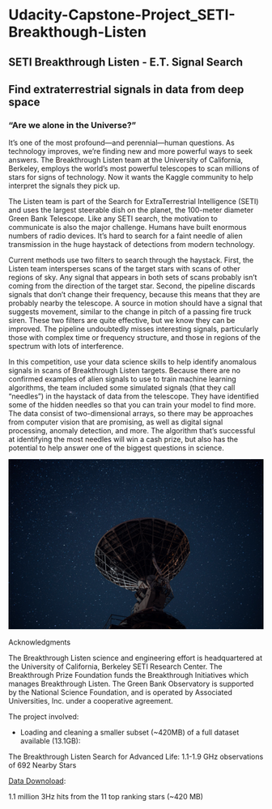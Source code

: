 # Udacity-Capstone-Project_SETI-Breakthough-Listen

## SETI Breakthrough Listen - E.T. Signal Search
## Find extraterrestrial signals in data from deep space

### “Are we alone in the Universe?”


It’s one of the most profound—and perennial—human questions. As technology improves, we’re finding new and more powerful ways to seek answers. The Breakthrough Listen team at the University of California, Berkeley, employs the world’s most powerful telescopes to scan millions of stars for signs of technology. Now it wants the Kaggle community to help interpret the signals they pick up.

The Listen team is part of the Search for ExtraTerrestrial Intelligence (SETI) and uses the largest steerable dish on the planet, the 100-meter diameter Green Bank Telescope. Like any SETI search, the motivation to communicate is also the major challenge. Humans have built enormous numbers of radio devices. It’s hard to search for a faint needle of alien transmission in the huge haystack of detections from modern technology.

Current methods use two filters to search through the haystack. First, the Listen team intersperses scans of the target stars with scans of other regions of sky. Any signal that appears in both sets of scans probably isn’t coming from the direction of the target star. Second, the pipeline discards signals that don’t change their frequency, because this means that they are probably nearby the telescope. A source in motion should have a signal that suggests movement, similar to the change in pitch of a passing fire truck siren. These two filters are quite effective, but we know they can be improved. The pipeline undoubtedly misses interesting signals, particularly those with complex time or frequency structure, and those in regions of the spectrum with lots of interference.

In this competition, use your data science skills to help identify anomalous signals in scans of Breakthrough Listen targets. Because there are no confirmed examples of alien signals to use to train machine learning algorithms, the team included some simulated signals (that they call “needles”) in the haystack of data from the telescope. They have identified some of the hidden needles so that you can train your model to find more. The data consist of two-dimensional arrays, so there may be approaches from computer vision that are promising, as well as digital signal processing, anomaly detection, and more. The algorithm that’s successful at identifying the most needles will win a cash prize, but also has the potential to help answer one of the biggest questions in science.

![](radio-telescope-2.jpg)


Acknowledgments

The Breakthrough Listen science and engineering effort is headquartered at the University of California, Berkeley SETI Research Center. The Breakthrough Prize Foundation funds the Breakthrough Initiatives which manages Breakthrough Listen. The Green Bank Observatory is supported by the National Science Foundation, and is operated by Associated Universities, Inc. under a cooperative agreement.

The project involved:
 - Loading and cleaning a smaller subset (~420MB) of a full dataset available (13.1GB): 
 
The Breakthrough Listen Search for Advanced Life:
1.1-1.9 GHz observations of 692 Nearby Stars 
 
[Data Downoload](http://seti.berkeley.edu/lband2017/downloads.html): 
 
1.1 million 3Hz hits from the 11 top ranking stars
(~420 MB)

